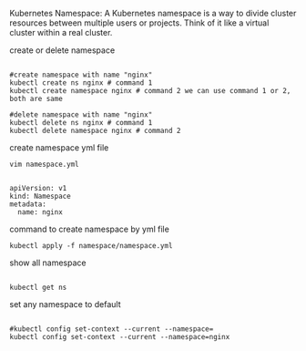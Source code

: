 Kubernetes Namespace: A Kubernetes namespace is a way to divide cluster resources between multiple users or projects. Think of it like a virtual cluster within a real cluster.

create or delete namespace
<pre><code>
#create namespace with name "nginx"
kubectl create ns nginx # command 1
kubectl create namespace nginx # command 2 we can use command 1 or 2, both are same

#delete namespace with name "nginx"
kubectl delete ns nginx # command 1
kubectl delete namespace nginx # command 2
</code></pre>

create namespace yml file

<pre><code>vim namespace.yml</code></pre>

<pre><code>
apiVersion: v1
kind: Namespace
metadata:
  name: nginx
</code></pre>

command to create namespace by yml file
<pre><code>kubectl apply -f namespace/namespace.yml</code></pre>

show all namespace
<pre><code>
kubectl get ns
</code></pre>

set any namespace to default
<pre><code>
#kubectl config set-context --current --namespace=
kubectl config set-context --current --namespace=nginx
</code></pre>
